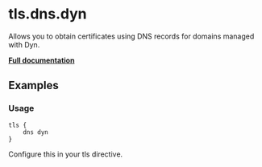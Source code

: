 # tls.dns.dyn

Allows you to obtain certificates using DNS records for domains managed with Dyn.

**[Full documentation](https://github.com/caddyserver/dnsproviders/blob/master/README.md)**

## Examples

### Usage

``` caddyfile
tls {
    dns dyn
}
```

Configure this in your tls directive.
